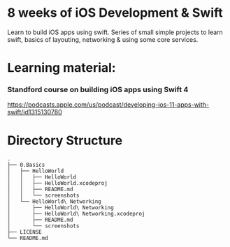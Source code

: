 # 8 weeks of iOS Development & Swift

Learn to build iOS apps using swift.
Series of small simple projects to learn swift, basics of layouting, networking & using some core services.

# Learning material:

### Standford course on building iOS apps using Swift 4 
https://podcasts.apple.com/us/podcast/developing-ios-11-apps-with-swift/id1315130780

# Directory Structure

```
.
├── 0.Basics
│   ├── HelloWorld
│   │   ├── HelloWorld
│   │   ├── HelloWorld.xcodeproj
│   │   ├── README.md
│   │   └── screenshots
│   └── HelloWorld\ Networking
│       ├── HelloWorld\ Networking
│       ├── HelloWorld\ Networking.xcodeproj
│       ├── README.md
│       └── screenshots
├── LICENSE
└── README.md
```
